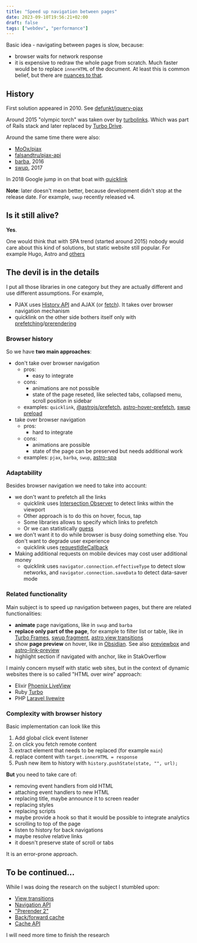 ```yaml
---
title: "Speed up navigation between pages"
date: 2023-09-10T19:56:21+02:00
draft: false
tags: ["webdev", "performance"]
---
```


Basic idea - navigating between pages is slow, because:

- browser waits for network response
- it is expensive to redraw the whole page from scratch. Much faster would be to replace `innerHTML` of the document. At least this is common belief, but there are [nuances to that](https://jakearchibald.com/2016/fun-hacks-faster-content/).

## History

First solution appeared in 2010. See [defunkt/jquery-pjax](https://github.com/defunkt/jquery-pjax)

Around 2015 "olympic torch" was taken over by [turbolinks](https://github.com/turbolinks/turbolinks). Which was part of Rails stack and later replaced by [Turbo Drive](https://turbo.hotwired.dev/handbook/drive).

Around the same time there were also:

- [MoOx/pjax](https://github.com/MoOx/pjax)
- [falsandtru/pjax-api](https://github.com/falsandtru/pjax-api#features)
- [barba](https://barba.js.org/), 2016
- [swup](https://github.com/swup/swup), 2017

In 2018 Google jump in on that boat with [quicklink](https://github.com/GoogleChromeLabs/quicklink)

**Note**: later doesn't mean better, because development didn't stop at the release date. For example, `swup` recently released v4.

## Is it still alive?

**Yes**.

One would think that with SPA trend (started around 2015) nobody would care about this kind of solutions, but static website still popular. For example Hugo, Astro and [others](https://jamstack.org/generators/)

## The devil is in the details

I put all those libraries in one category but they are actually different and use different assumptions. For example,

- PJAX uses [History API](https://developer.mozilla.org/en-US/docs/Web/API/History_API) and AJAX (or [fetch](https://developer.mozilla.org/en-US/docs/Web/API/fetch)). It takes over browser navigation mechanism
- quicklink on the other side bothers itself only with [prefetching](https://developer.mozilla.org/en-US/docs/Glossary/Prefetch)/[prerendering](https://developer.mozilla.org/en-US/docs/Web/HTML/Attributes/rel/prerender)

### Browser history

So we have **two main approaches**:

- don't take over browser navigation
  - pros:
    - easy to integrate
  - cons:
    - animations are not possible
    - state of the page reseted, like selected tabs, collapsed menu, scroll position in sidebar
  - examples: `quicklink`, [@astrojs/prefetch](https://docs.astro.build/en/guides/integrations-guide/prefetch/), [astro-hover-prefetch](https://code.juliancataldo.com/component/astro-hover-prefetch/), [swup preload](https://swup.js.org/plugins/preload-plugin/)
- take over browser navigation
  - pros:
    - hard to integrate
  - cons:
    - animations are possible
    - state of the page can be preserved but needs additional work
  - examples: `pjax`, `barba`, `swup`, [astro-spa](https://github.com/RafidMuhymin/astro-spa)

### Adaptability

Besides browser navigation we need to take into account:

- we don't want to prefetch all the links
  - quicklink uses [Intersection Observer](https://developer.mozilla.org/en-US/docs/Web/API/Intersection_Observer_API) to detect links within the viewport
  - Other approach is to do this on hover, focus, tap
  - Some libraries allows to specify which links to prefetch
  - Or we can statistically [guess](https://github.com/guess-js/guess)
- we don't want it to do while browser is busy doing something else. You don't want to degrade user experience
  - quicklink uses [requestIdleCallback](https://developer.mozilla.org/en-US/docs/Web/API/Window/requestIdleCallback)
- Making additional requests on mobile devices may cost user additional money
  - quicklink uses `navigator.connection.effectiveType` to detect slow networks, and `navigator.connection.saveData` to detect data-saver mode

### Related functionality

Main subject is to speed up navigation between pages, but there are related functionalities:

- **animate** page navigations, like in `swup` and `barba`
- **replace only part of the page**, for example to filter list or table, like in [Turbo Frames](https://turbo.hotwired.dev/handbook/frames), [swup fragment](https://swup.js.org/plugins/fragment-plugin/), [astro view transitions](https://docs.astro.build/en/guides/view-transitions/)
- show **page preview** on hover, like in [Obsidian](https://help.obsidian.md/Plugins/Page+preview). See also [previewbox](https://github.com/Fischer-L/previewbox) and [astro-link-preview](https://github.com/cijiugechu/astro-link-preview)
- highlight section if navigated with anchor, like in StakOverflow

I mainly concern myself with static web sites, but in the context of dynamic websites there is so called "HTML over wire" approach:

- Elixir [Phoenix LiveView](https://github.com/phoenixframework/phoenix_live_view)
- Ruby [Turbo](https://turbo.hotwired.dev/)
- PHP [Laravel livewire](https://laravel-livewire.com/)

### Complexity with browser history

Basic implementation can look like this

1. Add global click event listener
2. on click you fetch remote content
3. extract element that needs to be replaced (for example `main`)
4. replace content with `target.innerHTML = response`
5. Push new item to history with `history.pushState(state, "", url);`

**But** you need to take care of:

- removing event handlers from old HTML
- attaching event handlers to new HTML
- replacing title, maybe announce it to screen reader
- replacing styles
- replacing scripts
- maybe provide a hook so that it would be possible to integrate analytics
- scrolling to top of the page
- listen to history for back navigations
- maybe resolve relative links
- it doesn't preserve state of scroll or tabs

It is an error-prone approach.

## To be continued...

While I was doing the research on the subject I stumbled upon:

- [View transitions](https://developer.chrome.com/docs/web-platform/view-transitions/)
- [Navigation API](https://developer.mozilla.org/en-US/docs/Web/API/Navigation_API)
- ["Prerender 2"](https://wicg.github.io/nav-speculation/prerendering.html)
- [Back/forward cache](https://web.dev/bfcache/)
- [Cache API](https://web.dev/cache-api-quick-guide/)

I will need more time to finish the research
